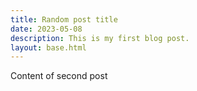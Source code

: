 ```yaml
---
title: Random post title
date: 2023-05-08
description: This is my first blog post.
layout: base.html
---
```


Content of second post
